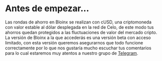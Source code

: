 # Antes de empezar...

Las rondas de ahorro en Bloinx se realizan con cUSD, una criptomoneda con valor estable al dólar desplegada en la red de Celo, de este modo tus ahorros quedan protegidos a las fluctuaciones de valor del mercado cripto. La versión de Bloinx a la que accederás es una versión beta con acceso limitado, con esta versión queremos asegurarnos que todo funcione correctamente por lo que nos gustaría mucho escuchar tus comentarios para lo cual estaremos muy atentos a nuestro grupo de [Telegram](https://t.me/bloinx).
